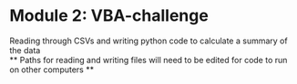 # Module 2: VBA-challenge

Reading through CSVs and writing python code to calculate a summary of the data  
** Paths for reading and writing files will need to be edited for code to run on other computers **
